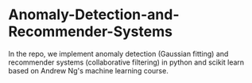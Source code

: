 # Anomaly-Detection-and-Recommender-Systems
In the repo, we implement anomaly detection (Gaussian fitting) and recommender systems (collaborative filtering) in python and scikit learn based on Andrew Ng's machine learning course.
